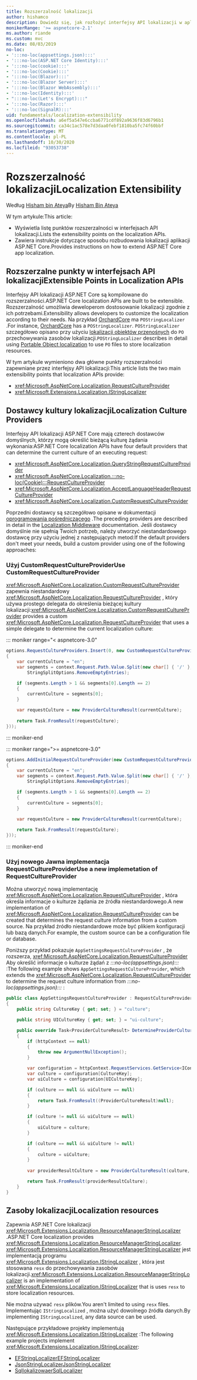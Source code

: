 ```yaml
---
title: Rozszerzalność lokalizacji
author: hishamco
description: Dowiedz się, jak rozłożyć interfejsy API lokalizacji w aplikacjach ASP.NET Core.
monikerRange: '>= aspnetcore-2.1'
ms.author: riande
ms.custom: mvc
ms.date: 08/03/2019
no-loc:
- ':::no-loc(appsettings.json):::'
- ':::no-loc(ASP.NET Core Identity):::'
- ':::no-loc(cookie):::'
- ':::no-loc(Cookie):::'
- ':::no-loc(Blazor):::'
- ':::no-loc(Blazor Server):::'
- ':::no-loc(Blazor WebAssembly):::'
- ':::no-loc(Identity):::'
- ":::no-loc(Let's Encrypt):::"
- ':::no-loc(Razor):::'
- ':::no-loc(SignalR):::'
uid: fundamentals/localization-extensibility
ms.openlocfilehash: a6ef5a547e6ccba6771cdf892a9636f83d6796b1
ms.sourcegitcommit: ca34c1ac578e7d3daa0febf1810ba5fc74f60bbf
ms.translationtype: MT
ms.contentlocale: pl-PL
ms.lasthandoff: 10/30/2020
ms.locfileid: "93053738"
---
```

# <a name="localization-extensibility"></a><span data-ttu-id="3729b-103">Rozszerzalność lokalizacji</span><span class="sxs-lookup"><span data-stu-id="3729b-103">Localization Extensibility</span></span>

<span data-ttu-id="3729b-104">Według [Hisham bin Ateya](https://github.com/hishamco)</span><span class="sxs-lookup"><span data-stu-id="3729b-104">By [Hisham Bin Ateya](https://github.com/hishamco)</span></span>

<span data-ttu-id="3729b-105">W tym artykule:</span><span class="sxs-lookup"><span data-stu-id="3729b-105">This article:</span></span>

* <span data-ttu-id="3729b-106">Wyświetla listę punktów rozszerzalności w interfejsach API lokalizacji.</span><span class="sxs-lookup"><span data-stu-id="3729b-106">Lists the extensibility points on the localization APIs.</span></span>
* <span data-ttu-id="3729b-107">Zawiera instrukcje dotyczące sposobu rozbudowania lokalizacji aplikacji ASP.NET Core.</span><span class="sxs-lookup"><span data-stu-id="3729b-107">Provides instructions on how to extend ASP.NET Core app localization.</span></span>

## <a name="extensible-points-in-localization-apis"></a><span data-ttu-id="3729b-108">Rozszerzalne punkty w interfejsach API lokalizacji</span><span class="sxs-lookup"><span data-stu-id="3729b-108">Extensible Points in Localization APIs</span></span>

<span data-ttu-id="3729b-109">Interfejsy API lokalizacji ASP.NET Core są kompilowane do rozszerzalności.</span><span class="sxs-lookup"><span data-stu-id="3729b-109">ASP.NET Core localization APIs are built to be extensible.</span></span> <span data-ttu-id="3729b-110">Rozszerzalność umożliwia deweloperom dostosowanie lokalizacji zgodnie z ich potrzebami.</span><span class="sxs-lookup"><span data-stu-id="3729b-110">Extensibility allows developers to customize the localization according to their needs.</span></span> <span data-ttu-id="3729b-111">Na przykład [OrchardCore](https://github.com/orchardCMS/OrchardCore/) ma `POStringLocalizer` .</span><span class="sxs-lookup"><span data-stu-id="3729b-111">For instance, [OrchardCore](https://github.com/orchardCMS/OrchardCore/) has a `POStringLocalizer`.</span></span> <span data-ttu-id="3729b-112">`POStringLocalizer` szczegółowo opisano przy użyciu [lokalizacji obiektów przenośnych](xref:fundamentals/portable-object-localization) do `PO` przechowywania zasobów lokalizacji.</span><span class="sxs-lookup"><span data-stu-id="3729b-112">`POStringLocalizer` describes in detail using [Portable Object localization](xref:fundamentals/portable-object-localization) to use `PO` files to store localization resources.</span></span>

<span data-ttu-id="3729b-113">W tym artykule wymieniono dwa główne punkty rozszerzalności zapewniane przez interfejsy API lokalizacji:</span><span class="sxs-lookup"><span data-stu-id="3729b-113">This article lists the two main extensibility points that localization APIs provide:</span></span> 

* <xref:Microsoft.AspNetCore.Localization.RequestCultureProvider>
* <xref:Microsoft.Extensions.Localization.IStringLocalizer>

## <a name="localization-culture-providers"></a><span data-ttu-id="3729b-114">Dostawcy kultury lokalizacji</span><span class="sxs-lookup"><span data-stu-id="3729b-114">Localization Culture Providers</span></span>

<span data-ttu-id="3729b-115">Interfejsy API lokalizacji ASP.NET Core mają czterech dostawców domyślnych, którzy mogą określić bieżącą kulturę żądania wykonania:</span><span class="sxs-lookup"><span data-stu-id="3729b-115">ASP.NET Core localization APIs have four default providers that can determine the current culture of an executing request:</span></span>

* <xref:Microsoft.AspNetCore.Localization.QueryStringRequestCultureProvider>
* <xref:Microsoft.AspNetCore.Localization.:::no-loc(Cookie):::RequestCultureProvider>
* <xref:Microsoft.AspNetCore.Localization.AcceptLanguageHeaderRequestCultureProvider>
* <xref:Microsoft.AspNetCore.Localization.CustomRequestCultureProvider>

<span data-ttu-id="3729b-116">Poprzedni dostawcy są szczegółowo opisane w dokumentacji [oprogramowania pośredniczącego](xref:fundamentals/localization) .</span><span class="sxs-lookup"><span data-stu-id="3729b-116">The preceding providers are described in detail in the [Localization Middleware](xref:fundamentals/localization) documentation.</span></span> <span data-ttu-id="3729b-117">Jeśli dostawcy domyślnie nie spełnią Twoich potrzeb, należy utworzyć niestandardowego dostawcę przy użyciu jednej z następujących metod:</span><span class="sxs-lookup"><span data-stu-id="3729b-117">If the default providers don't meet your needs, build a custom provider using one of the following approaches:</span></span>

### <a name="use-customrequestcultureprovider"></a><span data-ttu-id="3729b-118">Użyj CustomRequestCultureProvider</span><span class="sxs-lookup"><span data-stu-id="3729b-118">Use CustomRequestCultureProvider</span></span>

<span data-ttu-id="3729b-119"><xref:Microsoft.AspNetCore.Localization.CustomRequestCultureProvider> zapewnia niestandardowy <xref:Microsoft.AspNetCore.Localization.RequestCultureProvider> , który używa prostego delegata do określenia bieżącej kultury lokalizacji:</span><span class="sxs-lookup"><span data-stu-id="3729b-119"><xref:Microsoft.AspNetCore.Localization.CustomRequestCultureProvider> provides a custom <xref:Microsoft.AspNetCore.Localization.RequestCultureProvider> that uses a simple delegate to determine the current localization culture:</span></span>

::: moniker range="< aspnetcore-3.0"
```csharp
options.RequestCultureProviders.Insert(0, new CustomRequestCultureProvider(async context =>
{
    var currentCulture = "en";
    var segments = context.Request.Path.Value.Split(new char[] { '/' }, 
        StringSplitOptions.RemoveEmptyEntries);

    if (segments.Length > 1 && segments[0].Length == 2)
    {
        currentCulture = segments[0];
    }

    var requestCulture = new ProviderCultureResult(currentCulture);
    
    return Task.FromResult(requestCulture);
}));
```

::: moniker-end

::: moniker range=">= aspnetcore-3.0"
```csharp
options.AddInitialRequestCultureProvider(new CustomRequestCultureProvider(async context =>
{
    var currentCulture = "en";
    var segments = context.Request.Path.Value.Split(new char[] { '/' }, 
        StringSplitOptions.RemoveEmptyEntries);

    if (segments.Length > 1 && segments[0].Length == 2)
    {
        currentCulture = segments[0];
    }

    var requestCulture = new ProviderCultureResult(currentCulture);
    
    return Task.FromResult(requestCulture);
}));
```

::: moniker-end

### <a name="use-a-new-implemetation-of-requestcultureprovider"></a><span data-ttu-id="3729b-120">Użyj nowego Jawna implementacja RequestCultureProvider</span><span class="sxs-lookup"><span data-stu-id="3729b-120">Use a new implemetation of RequestCultureProvider</span></span>

<span data-ttu-id="3729b-121">Można utworzyć nową implementację <xref:Microsoft.AspNetCore.Localization.RequestCultureProvider> , która określa informacje o kulturze żądania ze źródła niestandardowego.</span><span class="sxs-lookup"><span data-stu-id="3729b-121">A new implementation of <xref:Microsoft.AspNetCore.Localization.RequestCultureProvider> can be created that determines the request culture information from a custom source.</span></span> <span data-ttu-id="3729b-122">Na przykład źródło niestandardowe może być plikiem konfiguracji lub bazą danych.</span><span class="sxs-lookup"><span data-stu-id="3729b-122">For example, the custom source can be a configuration file or database.</span></span>

<span data-ttu-id="3729b-123">Poniższy przykład pokazuje `AppSettingsRequestCultureProvider` , że rozszerza, <xref:Microsoft.AspNetCore.Localization.RequestCultureProvider> Aby określić informacje o kulturze żądań z *:::no-loc(appsettings.json):::* :</span><span class="sxs-lookup"><span data-stu-id="3729b-123">The following example shows `AppSettingsRequestCultureProvider`, which extends the <xref:Microsoft.AspNetCore.Localization.RequestCultureProvider> to determine the request culture information from *:::no-loc(appsettings.json):::* :</span></span>

```csharp
public class AppSettingsRequestCultureProvider : RequestCultureProvider
{
    public string CultureKey { get; set; } = "culture";

    public string UICultureKey { get; set; } = "ui-culture";

    public override Task<ProviderCultureResult> DetermineProviderCultureResult(HttpContext httpContext)
    {
        if (httpContext == null)
        {
            throw new ArgumentNullException();
        }

        var configuration = httpContext.RequestServices.GetService<IConfigurationRoot>();
        var culture = configuration[CultureKey];
        var uiCulture = configuration[UICultureKey];

        if (culture == null && uiCulture == null)
        {
            return Task.FromResult((ProviderCultureResult)null);
        }

        if (culture != null && uiCulture == null)
        {
            uiCulture = culture;
        }

        if (culture == null && uiCulture != null)
        {
            culture = uiCulture;
        }
        
        var providerResultCulture = new ProviderCultureResult(culture, uiCulture);

        return Task.FromResult(providerResultCulture);
    }
}
```

## <a name="localization-resources"></a><span data-ttu-id="3729b-124">Zasoby lokalizacji</span><span class="sxs-lookup"><span data-stu-id="3729b-124">Localization resources</span></span>

<span data-ttu-id="3729b-125">Zapewnia ASP.NET Core lokalizacji <xref:Microsoft.Extensions.Localization.ResourceManagerStringLocalizer> .</span><span class="sxs-lookup"><span data-stu-id="3729b-125">ASP.NET Core localization provides <xref:Microsoft.Extensions.Localization.ResourceManagerStringLocalizer>.</span></span> <span data-ttu-id="3729b-126"><xref:Microsoft.Extensions.Localization.ResourceManagerStringLocalizer> jest implementacją programu <xref:Microsoft.Extensions.Localization.IStringLocalizer> , która jest stosowana `resx` do przechowywania zasobów lokalizacji.</span><span class="sxs-lookup"><span data-stu-id="3729b-126"><xref:Microsoft.Extensions.Localization.ResourceManagerStringLocalizer> is an implementation of <xref:Microsoft.Extensions.Localization.IStringLocalizer> that is uses `resx` to store localization resources.</span></span>

<span data-ttu-id="3729b-127">Nie można używać `resx` plików.</span><span class="sxs-lookup"><span data-stu-id="3729b-127">You aren't limited to using `resx` files.</span></span> <span data-ttu-id="3729b-128">Implementując `IStringLocalized` , można użyć dowolnego źródła danych.</span><span class="sxs-lookup"><span data-stu-id="3729b-128">By implementing `IStringLocalized`, any data source can be used.</span></span>

<span data-ttu-id="3729b-129">Następujące przykładowe projekty implementują <xref:Microsoft.Extensions.Localization.IStringLocalizer> :</span><span class="sxs-lookup"><span data-stu-id="3729b-129">The following example projects implement <xref:Microsoft.Extensions.Localization.IStringLocalizer>:</span></span> 

* [<span data-ttu-id="3729b-130">EFStringLocalizer</span><span class="sxs-lookup"><span data-stu-id="3729b-130">EFStringLocalizer</span></span>](https://github.com/aspnet/Entropy/tree/master/samples/Localization.EntityFramework)
* [<span data-ttu-id="3729b-131">JsonStringLocalizer</span><span class="sxs-lookup"><span data-stu-id="3729b-131">JsonStringLocalizer</span></span>](https://github.com/hishamco/My.Extensions.Localization.Json)
* [<span data-ttu-id="3729b-132">Sqllokalizowaer</span><span class="sxs-lookup"><span data-stu-id="3729b-132">SqlLocalizer</span></span>](https://github.com/damienbod/AspNetCoreLocalization)
